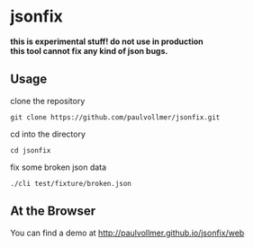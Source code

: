 # jsonfix

**this is experimental stuff! do not use in production  
this tool cannot fix any kind of json bugs.**

## Usage

clone the repository

    git clone https://github.com/paulvollmer/jsonfix.git

cd into the directory

    cd jsonfix

fix some broken json data

    ./cli test/fixture/broken.json

## At the Browser
You can find a demo at http://paulvollmer.github.io/jsonfix/web
